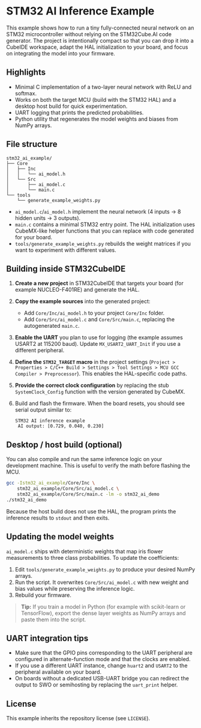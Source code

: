 # STM32 AI Inference Example

This example shows how to run a tiny fully-connected neural network on an STM32 microcontroller without relying on the STM32Cube.AI code generator. The project is intentionally compact so that you can drop it into a CubeIDE workspace, adapt the HAL initialization to your board, and focus on integrating the model into your firmware.

## Highlights

- Minimal C implementation of a two-layer neural network with ReLU and softmax.
- Works on both the target MCU (build with the STM32 HAL) and a desktop host build for quick experimentation.
- UART logging that prints the predicted probabilities.
- Python utility that regenerates the model weights and biases from NumPy arrays.

## File structure

```
stm32_ai_example/
├── Core
│   ├── Inc
│   │   └── ai_model.h
│   └── Src
│       ├── ai_model.c
│       └── main.c
└── tools
    └── generate_example_weights.py
```

- `ai_model.c`/`ai_model.h` implement the neural network (4 inputs → 8 hidden units → 3 outputs).
- `main.c` contains a minimal STM32 entry point. The HAL initialization uses CubeMX-like helper functions that you can replace with code generated for your board.
- `tools/generate_example_weights.py` rebuilds the weight matrices if you want to experiment with different values.

## Building inside STM32CubeIDE

1. **Create a new project** in STM32CubeIDE that targets your board (for example NUCLEO-F401RE) and generate the HAL.
2. **Copy the example sources** into the generated project:
   - Add `Core/Inc/ai_model.h` to your project `Core/Inc` folder.
   - Add `Core/Src/ai_model.c` and `Core/Src/main.c`, replacing the autogenerated `main.c`.
3. **Enable the UART** you plan to use for logging (the example assumes USART2 at 115200 baud). Update `MX_USART2_UART_Init` if you use a different peripheral.
4. **Define the `STM32_TARGET` macro** in the project settings (`Project > Properties > C/C++ Build > Settings > Tool Settings > MCU GCC Compiler > Preprocessor`). This enables the HAL-specific code paths.
5. **Provide the correct clock configuration** by replacing the stub `SystemClock_Config` function with the version generated by CubeMX.
6. Build and flash the firmware. When the board resets, you should see serial output similar to:

   ```
   STM32 AI inference example
    AI output: [0.729, 0.040, 0.230]
   ```

## Desktop / host build (optional)

You can also compile and run the same inference logic on your development machine. This is useful to verify the math before flashing the MCU.

```bash
gcc -Istm32_ai_example/Core/Inc \
    stm32_ai_example/Core/Src/ai_model.c \
    stm32_ai_example/Core/Src/main.c -lm -o stm32_ai_demo
./stm32_ai_demo
```

Because the host build does not use the HAL, the program prints the inference results to `stdout` and then exits.

## Updating the model weights

`ai_model.c` ships with deterministic weights that map iris flower measurements to three class probabilities. To update the coefficients:

1. Edit `tools/generate_example_weights.py` to produce your desired NumPy arrays.
2. Run the script. It overwrites `Core/Src/ai_model.c` with new weight and bias values while preserving the inference logic.
3. Rebuild your firmware.

> **Tip:** If you train a model in Python (for example with scikit-learn or TensorFlow), export the dense layer weights as NumPy arrays and paste them into the script.

## UART integration tips

- Make sure that the GPIO pins corresponding to the UART peripheral are configured in alternate-function mode and that the clocks are enabled.
- If you use a different UART instance, change `huart2` and `USART2` to the peripheral available on your board.
- On boards without a dedicated USB-UART bridge you can redirect the output to SWO or semihosting by replacing the `uart_print` helper.

## License

This example inherits the repository license (see `LICENSE`).

